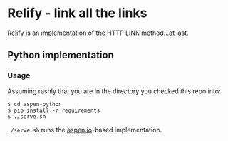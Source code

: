 # Relify - link all the links

[Relify](http://relify.com/) is an implementation of the HTTP LINK method...at last.

## Python implementation

### Usage

Assuming rashly that you are in the directory you checked this repo into:

```
$ cd aspen-python
$ pip install -r requirements
$ ./serve.sh
```

`./serve.sh` runs the [aspen.io](http://aspen.io/)-based implementation.
